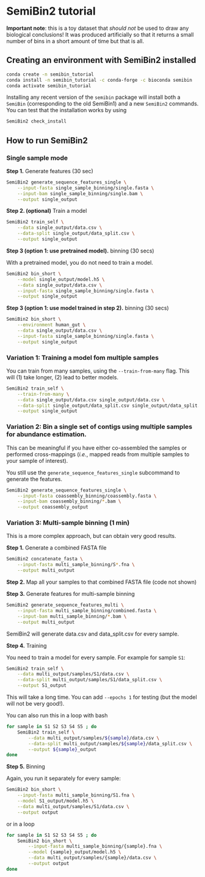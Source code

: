 # SemiBin2 tutorial

**Important note**: this is a toy dataset that _should not_ be used to draw any biological conclusions! It was produced artificially so that it returns a small number of bins in a short amount of time but that is all.

## Creating an environment with SemiBin2 installed

```bash
conda create -n semibin_tutorial
conda install -n semibin_tutorial -c conda-forge -c bioconda semibin
conda activate semibin_tutorial
```

Installing any recent version of the `semibin` package will install both a `SemiBin` (corresponding to the old SemiBin1) and a new `SemiBin2` commands. You can test that the installation works by using

```bash
SemiBin2 check_install
```

## How to run SemiBin2

### Single sample mode

**Step 1.** Generate features (30 sec)

```bash
SemiBin2 generate_sequence_features_single \
    --input-fasta single_sample_binning/single.fasta \
    --input-bam single_sample_binning/single.bam \
    --output single_output
```

**Step 2. (optional)** Train a model

```bash
SemiBin2 train_self \
    --data single_output/data.csv \
    --data-split single_output/data_split.csv \
    --output single_output
```

**Step 3 (option 1: use pretrained model).** binning (30 secs)

With a pretrained model, you do not need to train a model.

```bash
SemiBin2 bin_short \
    --model single_output/model.h5 \
    --data single_output/data.csv \
    --input-fasta single_sample_binning/single.fasta \
    --output single_output
```

**Step 3 (option 1: use model trained in step 2).** binning (30 secs)

```bash
SemiBin2 bin_short \
    --environment human_gut \
    --data single_output/data.csv \
    --input-fasta single_sample_binning/single.fasta \
    --output single_output
```

### Variation 1: Training a model fom multiple samples

You can train from many samples, using the `--train-from-many` flag. This will (1) take longer, (2) lead to better models.

```bash
SemiBin2 train_self \
    --train-from-many \
    --data single_output/data.csv single_output/data.csv \
    --data-split single_output/data_split.csv single_output/data_split.csv \
    --output single_output
```

### Variation 2: Bin a single set of contigs using multiple samples for abundance estimation.

This can be meaningful if you have either co-assembled the samples or performed cross-mappings (_i.e._, mapped reads from multiple samples to your sample of interest).

You still use the `generate_sequence_features_single` subcommand to generate the features.

```bash
SemiBin2 generate_sequence_features_single \
    --input-fasta coassembly_binning/coassembly.fasta \
    --input-bam coassembly_binning/*.bam \
    --output coassembly_output
```

### Variation 3: Multi-sample binning (1 min)

This is a more complex approach, but can obtain very good results.

**Step 1.** Generate a combined FASTA file

```bash
SemiBin2 concatenate_fasta \
    --input-fasta multi_sample_binning/S*.fna \
    --output multi_output
```

**Step 2.** Map all your samples to that combined FASTA file (code not shown)

**Step 3.** Generate features for multi-sample binning

```bash
SemiBin2 generate_sequence_features_multi \
    --input-fasta multi_sample_binning/combined.fasta \
    --input-bam multi_sample_binning/*.bam \
    --output multi_output
```

SemiBin2 will generate data.csv and data_split.csv for every sample.

**Step 4.** Training

You need to train a model for every sample. For example for sample `S1`:

```bash
SemiBin2 train_self \
    --data multi_output/samples/S1/data.csv \
    --data-split multi_output/samples/S1/data_split.csv \
    --output S1_output
```

This will take a long time. You can add `--epochs 1` for testing (but the model will not be very good!).

You can also run this in a loop with bash

```bash
for sample in S1 S2 S3 S4 S5 ; do
    SemiBin2 train_self \
        --data multi_output/samples/${sample}/data.csv \
        --data-split multi_output/samples/${sample}/data_split.csv \
        --output ${sample}_output
done
```

**Step 5.** Binning

Again, you run it separately for every sample:

```bash
SemiBin2 bin_short \
    --input-fasta multi_sample_binning/S1.fna \
    --model S1_output/model.h5 \
    --data multi_output/samples/S1/data.csv \
    --output output
```

or in a loop

```bash
for sample in S1 S2 S3 S4 S5 ; do
    SemiBin2 bin_short \
        --input-fasta multi_sample_binning/{sample}.fna \
        --model {sample}_output/model.h5 \
        --data multi_output/samples/{sample}/data.csv \
        --output output
done
```
